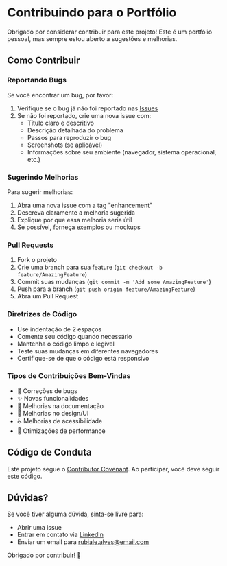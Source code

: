 # Contribuindo para o Portfólio

Obrigado por considerar contribuir para este projeto! Este é um portfólio pessoal, mas sempre estou aberto a sugestões e melhorias.

## Como Contribuir

### Reportando Bugs

Se você encontrar um bug, por favor:

1. Verifique se o bug já não foi reportado nas [Issues](https://github.com/rubialefilho/portfolio-dio/issues)
2. Se não foi reportado, crie uma nova issue com:
   - Título claro e descritivo
   - Descrição detalhada do problema
   - Passos para reproduzir o bug
   - Screenshots (se aplicável)
   - Informações sobre seu ambiente (navegador, sistema operacional, etc.)

### Sugerindo Melhorias

Para sugerir melhorias:

1. Abra uma nova issue com a tag "enhancement"
2. Descreva claramente a melhoria sugerida
3. Explique por que essa melhoria seria útil
4. Se possível, forneça exemplos ou mockups

### Pull Requests

1. Fork o projeto
2. Crie uma branch para sua feature (`git checkout -b feature/AmazingFeature`)
3. Commit suas mudanças (`git commit -m 'Add some AmazingFeature'`)
4. Push para a branch (`git push origin feature/AmazingFeature`)
5. Abra um Pull Request

### Diretrizes de Código

- Use indentação de 2 espaços
- Comente seu código quando necessário
- Mantenha o código limpo e legível
- Teste suas mudanças em diferentes navegadores
- Certifique-se de que o código está responsivo

### Tipos de Contribuições Bem-Vindas

- 🐛 Correções de bugs
- ✨ Novas funcionalidades
- 📝 Melhorias na documentação
- 🎨 Melhorias no design/UI
- ♿ Melhorias de acessibilidade
- 🚀 Otimizações de performance

## Código de Conduta

Este projeto segue o [Contributor Covenant](https://www.contributor-covenant.org/). Ao participar, você deve seguir este código.

## Dúvidas?

Se você tiver alguma dúvida, sinta-se livre para:

- Abrir uma issue
- Entrar em contato via [LinkedIn](https://linkedin.com/in/rubiale-alves)
- Enviar um email para rubiale.alves@email.com

Obrigado por contribuir! 🚀
